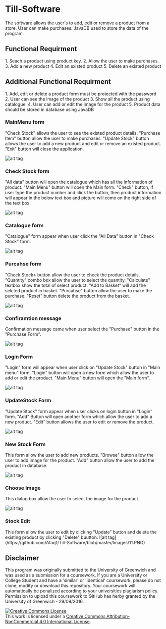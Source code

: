 # Till-Software
The software allows the user's to add, edit or remove a product from a store. User can make purchases. JavaDB used to store the data of the program. 

<h2>Functional Requirment</h2>
1. Seach a product using product key.
2. Allow the user to make purchases.
3. Add a new product
4. Edit an existed product
5. Delete an existed product

<h2>Additional Functional Requirment</h2>
1. Add, edit or delete a product form must be protected with the password
2. User can see the image of the product
3. Show all the product using catalogue.
4. User can add or edit the image for the product
5. Product data should be stored in database using JavaDB

<h3>MainMenu form</h3>
"Check Stock" allows the user to see the existed product details. "Purchase Item" button allow the user to make purchases. "Update Stock" button allows the user to add a new product and edit or remove an existed product. "Exit" button will close the application.

![alt tag](https://github.com/Afaq1/Till-Software/blob/master/Images/1.PNG)

<h3>Check Stock form</h3>
"All data" button will open the catalogue which has all the information of product. "Main Menu" button will open the Main form. "Check" button, if user type the product number and click the button, then product information will appear in the below text box and picture will come on the right side of the text box.

![alt tag](https://github.com/Afaq1/Till-Software/blob/master/Images/2.PNG)

<h3>Catalogue form</h3>
"Catalogue" form appear when user click the "All Data" button in "Check Stock" form. 

![alt tag](https://github.com/Afaq1/Till-Software/blob/master/Images/3.PNG)

<h3>Purcahse form</h3>
"Check Stock> button allow the user to check the product details. "Quantity" combo box allow the user to select the quantity. "Calculate" textbox show the total of select product. "Add to Basket" will add the selcted product in basket. "Purcahse" button allow the user to make the purchase. "Reset" button delete the product from the basket.

![alt tag](https://github.com/Afaq1/Till-Software/blob/master/Images/4.PNG)

<h3>Confiramtion message</h3>
Confirmation message came when user select the "Purchase" button in the "Purchase Form".

![alt tag](https://github.com/Afaq1/Till-Software/blob/master/Images/6.PNG)

<h3>Login Form</h3>
"Login" form will appear when user click on "Update Stock" button in "Main menu" form. "Login" button will open a new form which allow the user to add or edit the product. "Main Menu" button will open the "Main form".

![alt tag](https://github.com/Afaq1/Till-Software/blob/master/Images/7.PNG)

<h3>UpdateStock Form</h3>
"Update Stock" form appear when user clicks on login button in "Login" form. "Add" Button will open another form which allow the user to add a new product. "Edit" button allows the user to edit or remove the product. 

![alt tag](https://github.com/Afaq1/Till-Software/blob/master/Images/8.PNG)

<h3>New Stock Form</h3>
This form allow the user to add new products. "Browse" button allow the user to add image for the product. "Add" button allow the user to add the product in database. 

![alt tag](https://github.com/Afaq1/Till-Software/blob/master/Images/9.PNG)

<h3>Choose Image</h3>
This dialog box allow the user to select the image for the product. 

![alt tag](https://github.com/Afaq1/Till-Software/blob/master/Images/10.PNG)

<h3>Stock Edit</h3>
This form allow the user to edit by clicking "Update" button and delete the existing product by clicking "Delete" buutton.
![alt tag](https://github.com/Afaq1/Till-Software/blob/master/Images/11.PNG)


<h2>Disclaimer</h2>

This program was originally submitted to the University of Greenwich and was used as a submission for a coursework. If you are a University or College Student and have a 'similar' or 'identical' coursework, please do not clone, modify or download this repository. Your coursework will automatically be penalized according to your universities plagiarism policy. Permission to upload this coursework to GitHub has herby granted by the University of Greenwich - 29/09/2016.

<a rel="license" href="http://creativecommons.org/licenses/by-nc/4.0/"><img alt="Creative Commons License" style="border-width:0" src="https://i.creativecommons.org/l/by-nc/4.0/88x31.png" /></a><br />This work is licensed under a <a rel="license" href="http://creativecommons.org/licenses/by-nc/4.0/">Creative Commons Attribution-NonCommercial 4.0 International License</a>.
